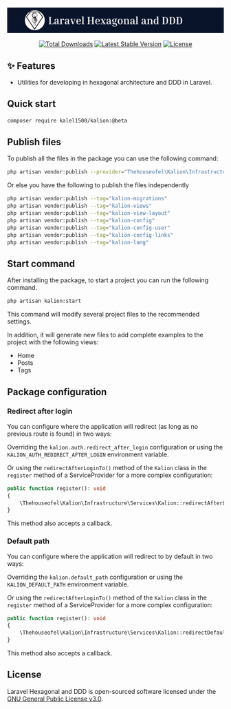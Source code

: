 <p align="center"><img src="./art/title3.png" alt="Laravel Hexagonal and DDD"></p>

<p align="center">
    <!-- <a href="https://github.com/kalel1500/kalion/actions/workflows/tests.yml"><img src="https://github.com/kalel1500/kalion/actions/workflows/tests.yml/badge.svg" alt="Build Status"></a> -->
    <a href="https://packagist.org/packages/kalel1500/kalion" target="_blank"><img src="https://img.shields.io/packagist/dt/kalel1500/kalion" alt="Total Downloads"></a>
    <a href="https://packagist.org/packages/kalel1500/kalion" target="_blank"><img src="https://img.shields.io/packagist/v/kalel1500/kalion" alt="Latest Stable Version"></a>
    <a href="https://packagist.org/packages/kalel1500/kalion" target="_blank"><img src="https://img.shields.io/packagist/l/kalel1500/kalion" alt="License"></a>
</p>

## ✨ Features

- Utilities for developing in hexagonal architecture and DDD in Laravel.

## Quick start

```bash
composer require kalel1500/kalion:@beta
```

## Publish files

To publish all the files in the package you can use the following command:

```bash
php artisan vendor:publish --provider="Thehouseofel\Kalion\Infrastructure\KalionServiceProvider"
```

Or else you have the following to publish the files independently

```bash
php artisan vendor:publish --tag="kalion-migrations"
php artisan vendor:publish --tag="kalion-views"
php artisan vendor:publish --tag="kalion-view-layout"
php artisan vendor:publish --tag="kalion-config"
php artisan vendor:publish --tag="kalion-config-user"
php artisan vendor:publish --tag="kalion-config-links"
php artisan vendor:publish --tag="kalion-lang"
```

## Start command

After installing the package, to start a project you can run the following command.

```bash
php artisan kalion:start
```

This command will modify several project files to the recommended settings.

In addition, it will generate new files to add complete examples to the project with the following views:
- Home
- Posts
- Tags

## Package configuration

### Redirect after login

You can configure where the application will redirect (as long as no previous route is found) in two ways:

Overriding the `kalion.auth.redirect_after_login` configuration or using the `KALION_AUTH_REDIRECT_AFTER_LOGIN` environment variable.

Or using the `redirectAfterLoginTo()` method of the `Kalion` class in the `register` method of a ServiceProvider for a more complex configuration:

```php
public function register(): void
{
    \Thehouseofel\Kalion\Infrastructure\Services\Kalion::redirectAfterLoginTo('home');
}
```

This method also accepts a callback.

### Default path

You can configure where the application will redirect to by default in two ways:

Overriding the `kalion.default_path` configuration or using the `KALION_DEFAULT_PATH` environment variable.

Or using the `redirectAfterLoginTo()` method of the `Kalion` class in the `register` method of a ServiceProvider for a more complex configuration:

```php
public function register(): void
{
    \Thehouseofel\Kalion\Infrastructure\Services\Kalion::redirectDefaultPathTo('home');
}
```

This method also accepts a callback.

## License

Laravel Hexagonal and DDD is open-sourced software licensed under the [GNU General Public License v3.0](LICENSE).
